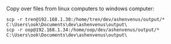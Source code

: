 Copy over files from linux computers to windows computer:

```
scp -r tren@192.168.1.30:/home/tren/dev/ashenvenus/output/* C:\Users\ook\Documents\dev\ashenvenus\output\
scp -r oop@192.168.1.34:/home/oop/dev/ashenvenus/output/* C:\Users\ook\Documents\dev\ashenvenus\output\
```

